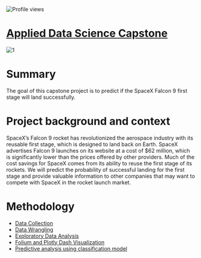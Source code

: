 ![Profile views](https://gpvc.arturio.dev/SaraSS1)
# [Applied Data Science Capstone](https://github.com/SaranyaSelvaradjou/Applied-Data-Science-Capstone-IBM/blob/main/Applied%20Capstone%20SpaceX%20IBM.pdf)
![1](https://user-images.githubusercontent.com/107552730/212277129-b508eafa-a675-49ed-93db-3099347a1795.png)

# Summary 
The goal of this capstone project is to predict if the SpaceX Falcon 9 first stage will land successfully. 

# Project background and context

   SpaceX’s Falcon 9 rocket has revolutionized the aerospace industry with its reusable first stage, which  is designed to land back on Earth. SpaceX advertises Falcon 9    launches on its website at a cost of $62 million, which is significantly lower than the prices offered by other providers. Much of the cost savings for SpaceX comes      from its ability to reuse the first stage of its rockets. We will predict the probability of successful landing for the first stage and provide valuable information      to other companies that may want to compete with SpaceX in the rocket launch market.

# Methodology

* [Data Collection](https://github.com/SaraSS1/IBM-Data-Science-Professional-Certificate/blob/main/10%20Applied%20Data%20Science%20Capstone/1%20spacex-data-collection-api.ipynb)
* [Data Wrangling](https://github.com/SaraSS1/IBM-Data-Science-Professional-Certificate/blob/main/10%20Applied%20Data%20Science%20Capstone/3%20Data%20wrangling.ipynb)
* [Exploratory Data Analysis](https://github.com/SaraSS1/IBM-Data-Science-Professional-Certificate/tree/main/10%20Applied%20Data%20Science%20Capstone)
* [Folium and Plotly Dash Visualization](https://github.com/SaraSS1/IBM-Data-Science-Professional-Certificate/tree/main/10%20Applied%20Data%20Science%20Capstone)
* [Predictive analysis using classification model](https://github.com/SaraSS1/IBM-Data-Science-Professional-Certificate/blob/main/10%20Applied%20Data%20Science%20Capstone/8%20SpaceX_Machine%20Learning%20Prediction.ipynb)
